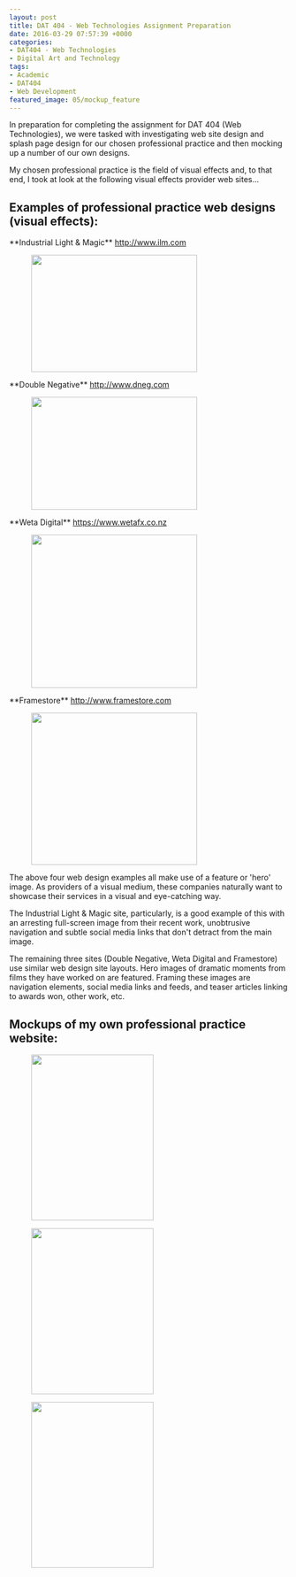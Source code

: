 ```yaml
---
layout: post
title: DAT 404 - Web Technologies Assignment Preparation
date: 2016-03-29 07:57:39 +0000
categories:
- DAT404 - Web Technologies
- Digital Art and Technology
tags:
- Academic
- DAT404
- Web Development
featured_image: 05/mockup_feature
---
```

In preparation for completing the assignment for DAT 404 (Web Technologies), we were tasked with investigating web site design and splash page design for our chosen professional practice and then mocking up a number of our own designs.

My chosen professional practice is the field of visual effects and, to that end, I took at look at the following visual effects provider web sites...

<h2>Examples of professional practice web designs (visual effects):</h2>

<p>**Industrial Light &amp; Magic** <a href="http://www.ilm.com">http://www.ilm.com</a></p>

<figure><a href="https://res.cloudinary.com/circleseven/image/upload/c_fit,w_800,h_800,q_auto,f_auto/05/ilm"><img src="https://res.cloudinary.com/circleseven/image/upload/q_auto,f_auto/05/ilm" width="300" height="212" alt="" loading="lazy"></a></figure>

<p>**Double Negative** <a href="http://www.dneg.com">http://www.dneg.com</a></p>

<figure><a href="https://res.cloudinary.com/circleseven/image/upload/c_fit,w_800,h_800,q_auto,f_auto/05/dneg"><img src="https://res.cloudinary.com/circleseven/image/upload/q_auto,f_auto/05/dneg" width="300" height="204" alt="" loading="lazy"></a></figure>

<p>**Weta Digital** <a href="https://www.wetafx.co.nz">https://www.wetafx.co.nz</a></p>

<figure><a href="https://res.cloudinary.com/circleseven/image/upload/c_fit,w_800,h_800,q_auto,f_auto/05/weta"><img src="https://res.cloudinary.com/circleseven/image/upload/q_auto,f_auto/05/weta" width="300" height="277" alt="" loading="lazy"></a></figure>

<p>**Framestore** <a href="http://www.framestore.com">http://www.framestore.com</a></p>

<figure><a href="https://res.cloudinary.com/circleseven/image/upload/c_fit,w_800,h_800,q_auto,f_auto/05/framestore"><img src="https://res.cloudinary.com/circleseven/image/upload/q_auto,f_auto/05/framestore" width="300" height="275" alt="" loading="lazy"></a></figure>

The above four web design examples all make use of a feature or 'hero' image. As providers of a visual medium, these companies naturally want to showcase their services in a visual and eye-catching way.

The Industrial Light &amp; Magic site, particularly, is a good example of this with an arresting full-screen image from their recent work, unobtrusive navigation and subtle social media links that don't detract from the main image.

The remaining three sites (Double Negative, Weta Digital and Framestore) use similar web design site layouts. Hero images of dramatic moments from films they have worked on are featured. Framing these images are navigation elements, social media links and feeds, and teaser articles linking to awards won, other work, etc.

## Mockups of my own professional practice website:

<div class="gallery">

<figure><a href="https://res.cloudinary.com/circleseven/image/upload/c_fit,w_800,h_800,q_auto,f_auto/05/mockup_01_25508271853_o"><img src="https://res.cloudinary.com/circleseven/image/upload/q_auto,f_auto/05/mockup_01_25508271853_o" width="221" height="300" alt="" loading="lazy"></a></figure>
<figure><a href="https://res.cloudinary.com/circleseven/image/upload/c_fit,w_800,h_800,q_auto,f_auto/05/mockup_02_26044527901_o"><img src="https://res.cloudinary.com/circleseven/image/upload/q_auto,f_auto/05/mockup_02_26044527901_o" width="221" height="300" alt="" loading="lazy"></a></figure>
<figure><a href="https://res.cloudinary.com/circleseven/image/upload/c_fit,w_800,h_800,q_auto,f_auto/05/mockup_03_26085912016_o"><img src="https://res.cloudinary.com/circleseven/image/upload/q_auto,f_auto/05/mockup_03_26085912016_o" width="221" height="300" alt="" loading="lazy"></a></figure>

</div>
